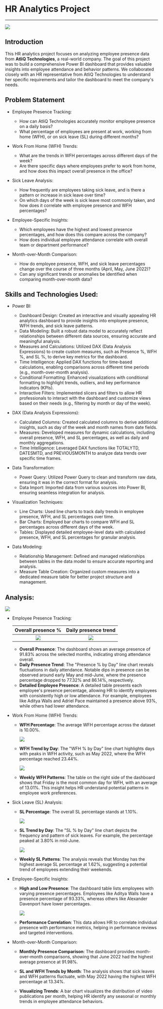 # HR Analytics Project
---

![](hr_analytics_intro.png)

## Introduction

This HR analytics project focuses on analyzing employee presence data from **AtliQ Technologies**, a real-world company. The goal of this project was to build a comprehensive Power BI dashboard that provides valuable insights into employee attendance and behavior patterns. 
We collaborated closely with an HR representative from AtliQ Technologies to understand her specific requirements and tailor the dashboard to meet the company's needs.

## Problem Statement

- Employee Presence Tracking:
    - How can AtliQ Technologies accurately monitor employee presence on a daily basis?
    - What percentage of employees are present at work, working from home (WFH), or on sick leave (SL) during different months?

- Work From Home (WFH) Trends:
    - What are the trends in WFH percentages across different days of the week?
    - Are there specific days where employees prefer to work from home, and how does this impact overall presence in the office?

- Sick Leave Analysis:
    - How frequently are employees taking sick leave, and is there a pattern or increase in sick leave over time?
    - On which days of the week is sick leave most commonly taken, and how does it correlate with employee presence and WFH percentages?

- Employee-Specific Insights:
    - Which employees have the highest and lowest presence percentages, and how does this compare across the company?
    - How does individual employee attendance correlate with overall team or department performance?
      
- Month-over-Month Comparison:
    - How do employee presence, WFH, and sick leave percentages change over the course of three months (April, May, June 2022)?
    - Can any significant trends or anomalies be identified when comparing month-over-month data?

## Skills and Technologies Used:

- Power BI:
   - Dashboard Design: Created an interactive and visually appealing HR analytics dashboard to provide insights into employee presence, WFH trends, and sick leave patterns.
   - Data Modeling: Built a robust data model to accurately reflect relationships between different data sources, ensuring accurate and meaningful analysis.
   - Measures and Calculations: Utilized DAX (Data Analysis Expressions) to create custom measures, such as Presence %, WFH %, and SL %, to derive key metrics for the dashboard.
   - Time Intelligence: Applied DAX functions for time-based calculations, enabling comparisons across different time periods (e.g., month-over-month analysis).
   - Conditional Formatting: Enhanced visualizations with conditional formatting to highlight trends, outliers, and key performance indicators (KPIs).
   - Interactive Filters: Implemented slicers and filters to allow HR professionals to interact with the dashboard and customize views based on their needs (e.g., filtering by month or day of the week).

- DAX (Data Analysis Expressions):
   - Calculated Columns: Created calculated columns to derive additional insights, such as day of the week and month names from date fields.
   - Measures: Developed measures for dynamic calculations, including overall presence, WFH, and SL percentages, as well as daily and monthly aggregations.
   - Time Intelligence: Leveraged DAX functions like TOTALYTD, DATESMTD, and PREVIOUSMONTH to analyze data trends over specific time frames.

- Data Transformation:
   - Power Query: Utilized Power Query to clean and transform raw data, ensuring it was in the correct format for analysis.
   - Data Import: Imported data from various sources into Power BI, ensuring seamless integration for analysis.
     
- Visualization Techniques:
   - Line Charts: Used line charts to track daily trends in employee presence, WFH, and SL percentages over time.
   - Bar Charts: Employed bar charts to compare WFH and SL percentages across different days of the week.
   - Tables: Displayed detailed employee-level data with calculated presence, WFH, and SL percentages for granular analysis.

- Data Modeling:
   - Relationship Management: Defined and managed relationships between tables in the data model to ensure accurate reporting and analysis.
   - Measure Table Creation: Organized custom measures into a dedicated measure table for better project structure and management.

## Analysis:

 ![](hr_analytics_dashboard_image.png)

- Employee Presence Tracking:

     Overall presence %               |     Daily presence trend
  :---------------------------------: | :---------------------------------:
  ![](average_presence_image.png)     |     ![](presence_chart_image.png)
  
   - **Overall Presence**: The dashboard shows an average presence of 91.83% across the selected months, indicating strong attendance overall.
   - **Daily Presence Trend**: The "Presence % by Day" line chart reveals fluctuations in daily attendance. Notable dips in presence can be observed around early May and mid-June, where the presence percentage 
     dropped to 77.32% and 86.14%, respectively.
   - **Detailed Employee Presence**: A detailed table presents each employee's presence percentage, allowing HR to identify employees with consistently high or low attendance. For example, employees like Aditya 
     Walls and Adriel Pace maintained a presence above 93%, while others had lower attendance.
     
-  Work From Home (WFH) Trends:

   - **WFH Percentage**: The average WFH percentage across the dataset is 10.00%.

      ![](average_wfh_image.png)

   - **WFH Trend by Day**: The "WFH % by Day" line chart highlights days with peaks in WFH activity, such as May 2022, where the WFH percentage reached 23.44%.
 
      ![](wfh_chart_image.png)
     
   - **Weekly WFH Patterns**: The table on the right side of the dashboard shows that Friday is the most common day for WFH, with an average of 13.01%. This insight helps HR understand potential patterns in 
      employee work preferences.

- Sick Leave (SL) Analysis:

   - **SL Percentage**: The overall SL percentage stands at 1.10%.

      ![](average_sl_image.png)
     
   - **SL Trend by Day**: The "SL % by Day" line chart depicts the frequency and pattern of sick leaves. For example, the percentage peaked at 3.80% in mid-June.
     
      ![](sl_chart_image.png)
     
   - **Weekly SL Patterns**: The analysis reveals that Monday has the highest average SL percentage at 1.62%, suggesting a potential trend of employees extending their weekends.
     
- Employee-Specific Insights:

   - **High and Low Presence**: The dashboard table lists employees with varying presence percentages. Employees like Aditya Walls have a presence percentage of 93.33%, whereas others like Alexander Davenport 
     have lower percentages.

     ![](employee_table_image.png)
     
   - **Performance Correlation**: This data allows HR to correlate individual presence with performance metrics, helping in performance reviews and targeted interventions.

- Month-over-Month Comparison:

   - **Monthly Presence Comparison**: The dashboard provides month-over-month comparisons, showing that June 2022 had the highest average presence at 91.98%.
    
   - **SL and WFH Trends by Month**: The analysis shows that sick leaves and WFH patterns fluctuate, with May 2022 having the highest WFH percentage at 13.34%.
     
   - **Visualizing Trends**: A bar chart visualizes the distribution of video publications per month, helping HR identify any seasonal or monthly trends in employee attendance behaviors.
